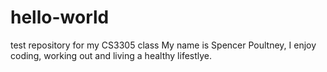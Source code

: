 # hello-world
test repository for my CS3305 class
My name is Spencer Poultney, I enjoy coding, working out and living a healthy lifestlye.

